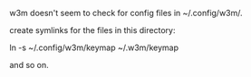 w3m doesn't seem to check for config files in ~/.config/w3m/.

create symlinks for the files in this directory:

ln -s ~/.config/w3m/keymap ~/.w3m/keymap

and so on.
